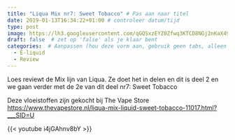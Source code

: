 ```yaml
---
title: "Liqua Mix nr7: Sweet Tobacco" # Pas aan naar titel
date: 2019-01-13T16:34:22+01:00 # controleer datum/tijd
type: post
image: https://lh3.googleusercontent.com/qGQSxzEYZ0Zfwq3KTCD8NGj2nKaX496RZN7Vz1cXtp4D9_vPAfT0sD_06LuGEdf-q5SBPHxbnn9hMpjqRy5T9pRYFTqu51CFdAMPcmrmah4oKzhKM0CIvIx5u36b8xvcId10XfeDy4-8paqbw58rQaUsZwYI3KQMMTc87nwKPH3064rqyl77nlCDgLghZv0msRMOB3Ok_I4vtCTGkVyqI38y3Yq3BY7LMqWq7_u45oxWUhx4uUvRPVY1al5KOZoHJqZshgftwfny58IJtyrSeF0GktdMrL2fVqLAoehnnu06ecUBxBQCXrgTDbijdcGhk9if7aTV5VJ5HjgUD1Q1K-pG9V8nit4NFB44gQCPFcXqdnLJoquri7fXrFgG_jC8lQFIi-HZbcMeorWapJD5__gO8cgamPpZNKMx3s5kdbWTsciOE4ThBADlp9vTuqQQVO9y2F5KT08GQG_-NIKK74riP0Dhc7DNqzYykeShmv_gDWKADRTWXML1aBhyoBQkzVPSek8hvf8KnfO6Pi_Jio4vJJtyh7UlwDhadpNS4QlB35HZDAQhR0aRYjo4qiCAOakUriiVJZOSbIwedxce474tUEJ8vn6BYd8FfL5j-efUyxAC7evZVc_-TzQB1g-fozRM3GMRIVmTkIL6rF4ztHKQGkSdGt3I0bITequfk39kUWTbb9POj6CNjq0VlFnUreHxkV5VebnztF9BdWU=w928-h522-no
draft: false  # zet op 'false' als je klaar bent
categories:  # Aanpassen (hou deze vorm aan, gebruik geen tabs, alleen spaties)
  - E-liquid
  - Review
---
```


Loes reviewt de Mix lijn van Liqua. 
Ze doet het in delen en dit is deel 2 en we gaan verder met de 2e van dit deel
nr7:  Sweet Tobacco

Deze vloeistoffen zijn gekocht bij The Vape Store
https://www.thevapestore.nl/liqua-mix-liquid-sweet-tobacco-11017.html?___SID=U

{{< youtube i4jGAhnv8bY  >}}

